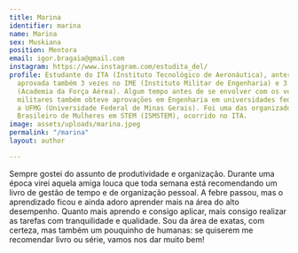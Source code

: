 ```yaml
---
title: Marina
identifier: marina
name: Marina
sex: Muskiana
position: Mentora
email: igor.bragaia@gmail.com
instagram: https://www.instagram.com/estudita_del/
profile: Estudante do ITA (Instituto Tecnológico de Aeronáutica), anteriormente sendo
  aprovada também 3 vezes no IME (Instituto Militar de Engenharia) e 3 vezes na AFA
  (Academia da Força Aérea). Algum tempo antes de se envolver com os vestibulares
  militares também obteve aprovações em Engenharia em universidades federais, como
  a UFMG (Universidade Federal de Minas Gerais). Foi uma das organizadores do I Simpósio
  Brasileiro de Mulheres em STEM (ISMSTEM), ocorrido no ITA.
image: assets/uploads/marina.jpeg
permalink: "/marina"
layout: author

---
```

Sempre gostei do assunto de produtividade e organização. Durante uma época virei aquela amiga louca que toda semana está recomendando um livro de gestão de tempo e de organização pessoal. A febre passou, mas o aprendizado ficou e ainda adoro aprender mais na área do alto desempenho. Quanto mais aprendo e consigo aplicar, mais consigo realizar as tarefas com tranquilidade e qualidade. Sou da área de exatas, com certeza, mas também um pouquinho de humanas: se quiserem me recomendar livro ou série, vamos nos dar muito bem!